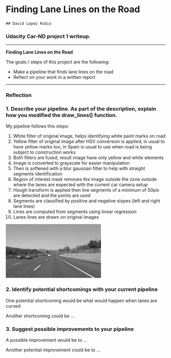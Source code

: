 # **Finding Lane Lines on the Road** 

    ## David Lopez Rubio

### Udacity Car-ND project 1 writeup.

---

**Finding Lane Lines on the Road**

The goals / steps of this project are the following:
* Make a pipeline that finds lane lines on the road
* Reflect on your work in a written report


[//]: # (Image References)

[image1]: ./examples/grayscale.jpg "Grayscale"

---

### Reflection

### 1. Describe your pipeline. As part of the description, explain how you modified the draw_lines() function.

My pipeline follows this steps:

1) White filter of original image, helps identifying white paint marks on road
2) Yellow filter of original image after HSV conversion is applied, is usual to have yellow marks too, in Spain is usual to use when road is being subject to construction works
3) Both filters are fused, result image have only yellow and white elements
4) Image is converted to grayscale for easier manipulation
5) Then is softened with a blur gaussian filter to help with straight segments identification
6) Region of interest mask removes the image outside the zone outside where the lanes are expected with the current car camera setup 
7) Hough transform is applied then line segments of a minimum of 50pix are detected and the points are used
8) Segments are classified by positive and negative slopes (left and right lane lines)
9) Lines are computed from segments using linear regression
10) Lanes lines are drawn on original images





![alt text][image1]




### 2. Identify potential shortcomings with your current pipeline


One potential shortcoming would be what would happen when lanes are curved 

Another shortcoming could be ...


### 3. Suggest possible improvements to your pipeline

A possible improvement would be to ...

Another potential improvement could be to ...
